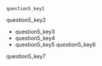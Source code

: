 ```ngMeta
question5_key1
```

question5_key2


* question5_key3
* question5_key4
* question5_key5
question5_key6


question5_key7
